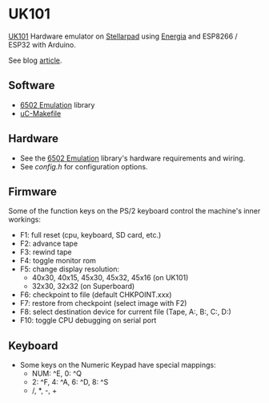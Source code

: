 UK101
=====

[UK101](https://en.wikipedia.org/wiki/Compukit_UK101) Hardware emulator on 
[Stellarpad](http://www.energia.nu/Guide_StellarisLaunchPad.html) using 
[Energia](http://energia.nu/) and ESP8266 / ESP32 with Arduino.

See blog [article](http://programmablehardware.blogspot.ie/2014/08/retrocomputer-resurrection.html).

Software
--------
- [6502 Emulation](https://github.com/jscrane/r65emu) library
- [uC-Makefile](https://github.com/jscrane/uC-Makefile)

Hardware
--------
- See the [6502 Emulation](https://github.com/jscrane/r65emu) library's
  hardware requirements and wiring.
- See _config.h_ for configuration options.

Firmware
--------
Some of the function keys on the PS/2 keyboard control the machine's inner workings:
- F1: full reset (cpu, keyboard, SD card, etc.)
- F2: advance tape
- F3: rewind tape
- F4: toggle monitor rom
- F5: change display resolution: 
  - 40x30, 40x15, 45x30, 45x32, 45x16 (on UK101)
  - 32x30, 32x32 (on Superboard)
- F6: checkpoint to file (default CHKPOINT.xxx)
- F7: restore from checkpoint (select image with F2)
- F8: select destination device for current file (Tape, A:, B:, C:, D:)
- F10: toggle CPU debugging on serial port

Keyboard
--------
- Some keys on the Numeric Keypad have special mappings:
  - NUM: ^E, 0: ^Q
  - 2: ^F, 4: ^A, 6: ^D, 8: ^S
  - /, *, -, +
